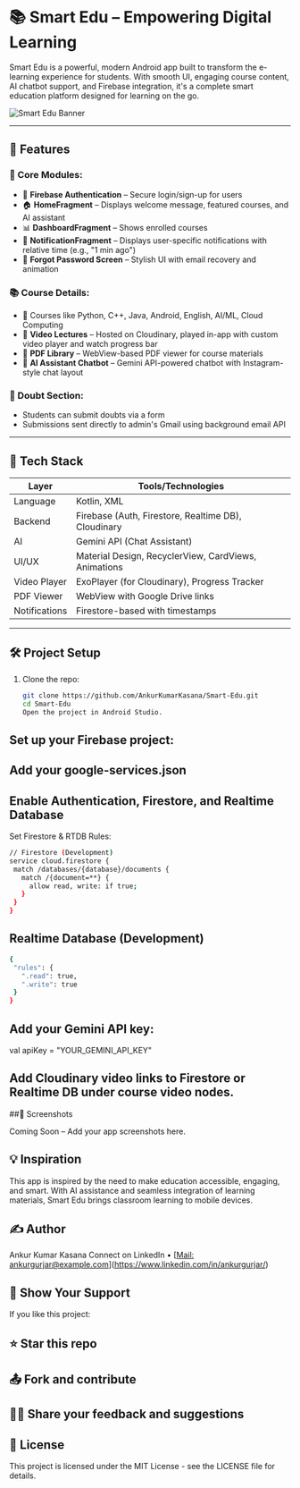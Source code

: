 # 📚 Smart Edu – Empowering Digital Learning

Smart Edu is a powerful, modern Android app built to transform the e-learning experience for students. With smooth UI, engaging course content, AI chatbot support, and Firebase integration, it's a complete smart education platform designed for learning on the go.

![Smart Edu Banner](https://pplx-res.cloudinary.com/image/upload/v1749883772/gpt4o_images/kvhkxvx6kpblgwyqk7fb.png) <!-- Optional: Replace with your image -->

---

## 🚀 Features

### 🎯 Core Modules:
- 🔐 **Firebase Authentication** – Secure login/sign-up for users
- 🏠 **HomeFragment** – Displays welcome message, featured courses, and AI assistant
- 📊 **DashboardFragment** – Shows enrolled courses
- 🔔 **NotificationFragment** – Displays user-specific notifications with relative time (e.g., "1 min ago")
- 🔁 **Forgot Password Screen** – Stylish UI with email recovery and animation

### 📚 Course Details:
- 🧠 Courses like Python, C++, Java, Android, English, AI/ML, Cloud Computing
- 🎥 **Video Lectures** – Hosted on Cloudinary, played in-app with custom video player and watch progress bar
- 📄 **PDF Library** – WebView-based PDF viewer for course materials
- 🤖 **AI Assistant Chatbot** – Gemini API-powered chatbot with Instagram-style chat layout

### 🙋 Doubt Section:
- Students can submit doubts via a form
- Submissions sent directly to admin's Gmail using background email API

---

## 🧠 Tech Stack

| Layer           | Tools/Technologies                                       |
|----------------|-----------------------------------------------------------|
| Language        | Kotlin, XML                                              |
| Backend         | Firebase (Auth, Firestore, Realtime DB), Cloudinary      |
| AI              | Gemini API (Chat Assistant)                              |
| UI/UX           | Material Design, RecyclerView, CardViews, Animations     |
| Video Player    | ExoPlayer (for Cloudinary), Progress Tracker             |
| PDF Viewer      | WebView with Google Drive links                          |
| Notifications   | Firestore-based with timestamps                          |

---

## 🛠️ Project Setup

1. Clone the repo:
   ```bash
   git clone https://github.com/AnkurKumarKasana/Smart-Edu.git
   cd Smart-Edu
   Open the project in Android Studio.

Set up your Firebase project:
---
Add your google-services.json
---
Enable Authentication, Firestore, and Realtime Database
---
Set Firestore & RTDB Rules:
 ```bash
// Firestore (Development)
service cloud.firestore {
  match /databases/{database}/documents {
    match /{document=**} {
      allow read, write: if true;
    }
  }
}
  ```

## Realtime Database (Development)
 ```bash
{
  "rules": {
    ".read": true,
    ".write": true
  }
}
 ```

## Add your Gemini API key:

val apiKey = "YOUR_GEMINI_API_KEY"

## Add Cloudinary video links to Firestore or Realtime DB under course video nodes.

##🎥 Screenshots

Coming Soon – Add your app screenshots here.

## 💡 Inspiration

This app is inspired by the need to make education accessible, engaging, and smart. With AI assistance and seamless integration of learning materials, Smart Edu brings classroom learning to mobile devices.

## ✍️ Author
Ankur Kumar Kasana
Connect on LinkedIn • [[Mail: ankurgurjar@example.com](https://www.linkedin.com/in/ankurgurjar/)](https://www.linkedin.com/in/ankurgurjar/)

## 🌟 Show Your Support
If you like this project:

## ⭐ Star this repo

## 📤 Fork and contribute

## 🧑‍💻 Share your feedback and suggestions

## 📄 License
This project is licensed under the MIT License - see the LICENSE file for details.



